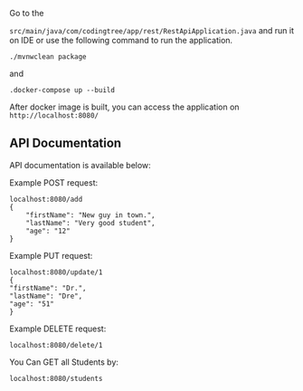 Go to the

`src/main/java/com/codingtree/app/rest/RestApiApplication.java` and run it on IDE or use the following command to run the application.
```
./mvnwclean package 
```

and 
```    
.docker-compose up --build  
```
After docker image is built, you can access the application on `http://localhost:8080/`

## API Documentation
API documentation is available below:

Example POST request:
```
localhost:8080/add
{
    "firstName": "New guy in town.",
    "lastName": "Very good student",
    "age": "12"
}
````
Example PUT request:
````
localhost:8080/update/1
{
"firstName": "Dr.",
"lastName": "Dre",
"age": "51"
}
````
Example DELETE request:
````    
localhost:8080/delete/1
````
You Can GET all Students by:
```
localhost:8080/students
```




